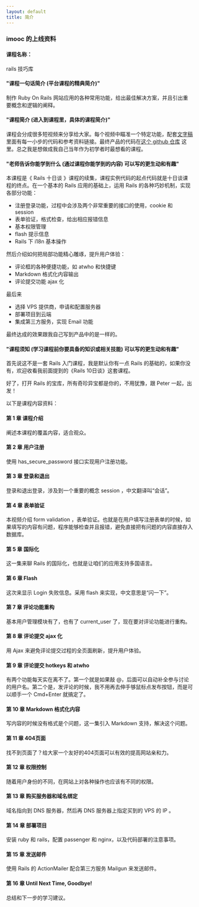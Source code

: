 ```yaml
---
layout: default
title: 简介
---
```


### imooc 的上线资料

#### 课程名称：

rails 技巧库

#### "课程一句话简介 (平台课程的精典简介)"

制作 Ruby On Rails 网站应用的各种常用功能，给出最佳解决方案，并且引出重要概念和逻辑的阐释。

#### "课程简介 (进入到课程里，具体的课程简介)"

课程会分成很多短视频来分享给大家。每个视频中瞄准一个特定功能，配套[文字稿](http://happypeter.github.io/rails-tricks/) 里面有每一小步的代码和参考资料链接。最终产品的代码在[这个 github 仓库](https://github.com/happypeter/rails-tricks) 这里。总之我是想做成我自己当年作为初学者时最想看的课程。

#### "老师告诉你能学到什么 (通过课程你能学到的内容) 可以写的更生动和有趣"

本课程是《 Rails 十日谈 》课程的续集，课程实例代码的起点代码就是十日谈课程的终点。在一个基本的 Rails 应用的基础上，运用 Rails 的各种巧妙机制，实现各部分功能：

- 注册登录功能，过程中会涉及两个非常重要的接口的使用，cookie 和 session
- 表单验证，格式检查，给出相应报错信息
- 基本权限管理
- flash 提示信息
- Rails 下 i18n 基本操作

然后介绍如何把局部功能精心雕琢，提升用户体验：

- 评论框的各种便捷功能，如 atwho 和快捷键
- Markdown 格式化内容输出
- 评论提交功能 ajax 化

最后来

- 选择 VPS 提供商，申请和配置服务器
- 部署项目到云端
- 集成第三方服务，实现 Email 功能

最终达成的效果跟我自己写到产品中的是一样的。

#### "课程须知 (学习课程前你要具备的知识或相关技能) 可以写的更生动和有趣"

首先说这不是一套 Rails 入门课程，我是默认你有一点 Rails 的基础的，如果你没有，欢迎收看我前面提到的《Rails 10日谈》这套课程。

<!-- 目前正在为方向而犹豫的同学们，学习 Rails 吧，因为这是薪酬最高的一个方向。 <http://www.businessinsider.com/best-tech-skills-resume-ranked-salary-2014-11> ，八卦一把。 -->

好了，打开 Rails 的宝库，所有奇珍异宝都是你的，不用犹豫，跟 Peter 一起，出发！

以下是课程内容资料：

#### 第 1 章 课程介绍
阐述本课程的覆盖内容，适合观众。

#### 第 2 章 用户注册
使用 has_secure_password 接口实现用户注册功能。

#### 第 3 章 登录和退出
登录和退出登录，涉及到一个重要的概念 session ，中文翻译叫“会话”。

#### 第 4 章 表单验证
本视频介绍 form validation ，表单验证。也就是在用户填写注册表单的时候，如果填写的内容有问题，程序能够检查并且报错，避免直接把有问题的内容直接存入数据库。

#### 第 5 章 国际化
这一集来聊 Rails 的国际化，也就是让咱们的应用支持多国语言。

#### 第 6 章 Flash
这次来显示 Login 失败信息。采用 flash 来实现，中文意思是“闪一下”。

#### 第 7 章 评论功能重构
基本用户管理模块有了，也有了 current_user 了，现在要对评论功能进行重构。

#### 第 8 章 评论提交 ajax 化
用 Ajax 来避免评论提交过程的全页面刷新，提升用户体验。

#### 第 9 章 评论提交 hotkeys 和 atwho
有两个功能每天实在离不了。第一个就是如果敲 @，后面可以自动补全参与讨论的用户名。第二个是，发评论的时候，我不用再去伸手够鼠标点发布按钮，而是可以顺手一个 Cmd+Enter 就搞定了。

#### 第 10 章 Markdown 格式化内容
写内容的时候没有格式是个问题，这一集引入 Markdown 支持，解决这个问题。

#### 第 11 章 404页面
找不到页面了？给大家一个友好的404页面可以有效的提高网站亲和力。

#### 第 12 章 权限控制
随着用户身份的不同，在网站上对各种操作也应该有不同的权限。

#### 第 13 章 购买服务器和域名绑定
域名指向到 DNS 服务器，然后再 DNS 服务器上指定买到的 VPS 的 IP 。

#### 第 14 章 部署项目
安装 ruby 和 rails，配置 passenger 和 nginx，以及代码部署的注意事项。

#### 第 15 章 发送邮件
使用 Rails 的 ActionMailer 配合第三方服务 Mailgun 来发送邮件。

#### 第 16 章 Until Next Time, Goodbye!
总结和下一步的学习建议。
